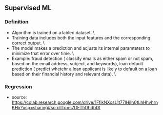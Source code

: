 ## Supervised ML
### Definition
- Algorithm is trained on a labled dataset. \
- Training data includes both the input features and the corresponding correct output. \
- The model makes a prediction and adjusts its internal paramteters to minimize that error over time. \
- Example: fraud detection ( classify emails as either spam or not spam, based on the email address, subject, and keywords), loan default prediction ( predict whetehr a loan applicant is likely to default on a loan based on their financial history and relevant data). \

### Regression
- source: https://colab.research.google.com/drive/1FfikNXcsL1t77IHjIh0tLhHhvhrnKHir?usp=sharing#scrollTo=s7DEThDhdbDf


